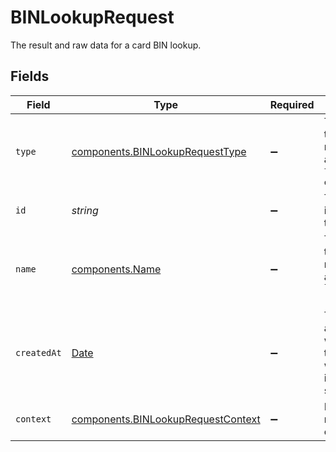 # BINLookupRequest

The result and raw data for a card BIN lookup.


## Fields

| Field                                                                                         | Type                                                                                          | Required                                                                                      | Description                                                                                   | Example                                                                                       |
| --------------------------------------------------------------------------------------------- | --------------------------------------------------------------------------------------------- | --------------------------------------------------------------------------------------------- | --------------------------------------------------------------------------------------------- | --------------------------------------------------------------------------------------------- |
| `type`                                                                                        | [components.BINLookupRequestType](../../models/components/binlookuprequesttype.md)            | :heavy_minus_sign:                                                                            | The type of this resource. Is always `transaction-event`.                                     | transaction-event                                                                             |
| `id`                                                                                          | *string*                                                                                      | :heavy_minus_sign:                                                                            | The unique identifier for this event.                                                         | fe26475d-ec3e-4884-9553-f7356683f7f9                                                          |
| `name`                                                                                        | [components.Name](../../models/components/name.md)                                            | :heavy_minus_sign:                                                                            | The name of this resource. Is always `bin-lookup-request`.                                    | bin-lookup-request                                                                            |
| `createdAt`                                                                                   | [Date](https://developer.mozilla.org/en-US/docs/Web/JavaScript/Reference/Global_Objects/Date) | :heavy_minus_sign:                                                                            | The date and time when this transaction was created in our system.                            | 2013-07-16T19:23:00.000+00:00                                                                 |
| `context`                                                                                     | [components.BINLookupRequestContext](../../models/components/binlookuprequestcontext.md)      | :heavy_minus_sign:                                                                            | BIN lookup request context.                                                                   |                                                                                               |